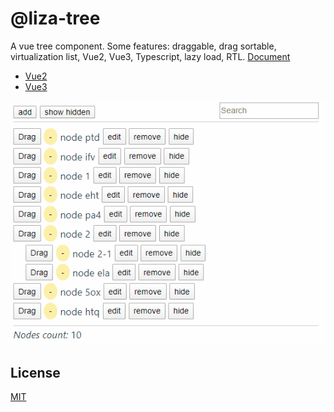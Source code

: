 # @liza-tree

A vue tree component. Some features: draggable, drag sortable, virtualization list, Vue2, Vue3, Typescript, lazy load, RTL. [Document](https://hetree.phphe.com)

- [Vue2](./packages/vue2)
- [Vue3](./packages/vue3)

![image](./img/demo.gif)

## License

[MIT](http://opensource.org/licenses/MIT)
